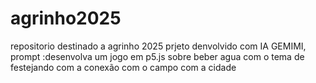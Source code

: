 # agrinho2025
repositorio destinado a agrinho 2025
prjeto denvolvido com IA GEMIMI, prompt :desenvolva um jogo em p5.js sobre beber agua com o tema de festejando com a conexão com o campo com a cidade
